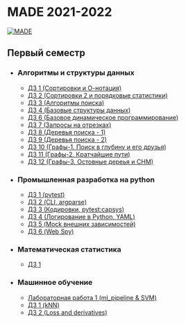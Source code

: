 # MADE 2021-2022

[![MADE](https://hsto.org/webt/uc/si/yy/ucsiyy0kdfx4arzzrcgayur751m.png)](https://data.vk.company/)

## Первый семестр
* ### Алгоритмы и структуры данных
    + [ДЗ 1 (Сортировки и О-нотация)](./algo/hw1)
    + [ДЗ 2 (Сортировки 2 и порядковые статистики)](./algo/hw2) 
    + [ДЗ 3 (Алгоритмы поиска)](./algo/hw3)
    + [ДЗ 4 (Базовые структуры данных)](./algo/hw4)
    + [ДЗ 6 (Базовое динамическое программирование)](./algo/hw6)
    + [ДЗ 7 (Запросы на отрезках)](./algo/hw7)
    + [ДЗ 8 (Деревья поиска - 1)](./algo/hw8)
    + [ДЗ 9 (Деревья поиска - 2)](./algo/hw9)
    + [ДЗ 10 (Графы-1. Поиск в глубину и его друзья)](./algo/hw10)
    + [ДЗ 11 (Графы-2. Кратчайшие пути)](./algo/hw11)
    + [ДЗ 12 (Графы-3. Остовные дереья и СНМ)](./algo/hw12)
* ### Промышленная разработка на python
    + [ДЗ 1 (pytest)](./python/hw1)
    + [ДЗ 2 (CLI, argparse)](./python/hw2)
    + [ДЗ 3 (Кодировки, pytest:capsys)](./python/hw3)
    + [ДЗ 4 (Логирование в Python, YAML)](./python/hw4)
    + [ДЗ 5 (Mock внешних зависимостей)](./python/hw5)
    + [ДЗ 6 (Web Spy)](./python/hw6)
* ### Математическая статистика
    + [ДЗ 1](./math_stat/hw1.ipynb)
* ### Машинное обучение
    + [Лабораторная работа 1 (ml_pipeline & SVM)](./ml/lab1)
    + [ДЗ 1 (kNN)](./ml/hw1.ipynb) 
    + [ДЗ 2 (Loss and derivatives)](./ml/hw2.ipynb)
